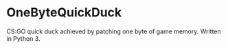 # OneByteQuickDuck
CS:GO quick duck achieved by patching one byte of game memory. Written in Python 3.
